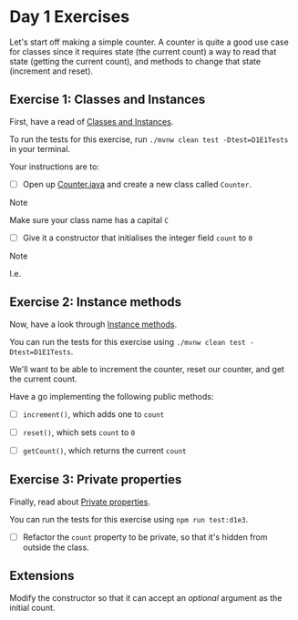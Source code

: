 # Day 1 Exercises

Let's start off making a simple counter. A counter is quite a good use case for
classes since it requires state (the current count) a way to read that state
(getting the current count), and methods to change that state (increment and
reset).

## Exercise 1: Classes and Instances

First, have a read of
[Classes and Instances](https://tech-docs.corndel.com/java/classes-and-instances.html).

To run the tests for this exercise, run `./mvnw clean test -Dtest=D1E1Tests` in your terminal.

Your instructions are to:

- [ ] Open up [Counter.java](../src/main/java/com/corndel/exercises/Counter.java) and create a new class called `Counter`.

> [!NOTE]
>
> Make sure your class name has a capital `C`

- [ ] Give it a constructor that initialises the integer field `count` to `0`

> [!NOTE]
>
> I.e.

## Exercise 2: Instance methods

Now, have a look through
[Instance methods](https://tech-docs.corndel.com/java/instance-methods).

You can run the tests for this exercise using `./mvnw clean test -Dtest=D1E1Tests`.

We'll want to be able to increment the counter, reset our counter, and get the
current count.

Have a go implementing the following public methods:

- [ ] `increment()`, which adds one to `count`

- [ ] `reset()`, which sets `count` to `0`

- [ ] `getCount()`, which returns the current `count`

## Exercise 3: Private properties

Finally, read about
[Private properties](https://tech-docs.corndel.com/java/private-properties).

You can run the tests for this exercise using `npm run test:d1e3`.

- [ ] Refactor the `count` property to be private, so that it's hidden from
      outside the class.

## Extensions

Modify the constructor so that it can accept an _optional_ argument as the
initial count.
